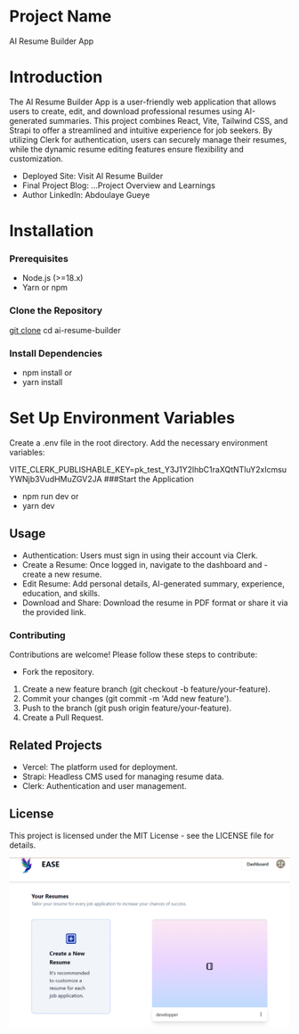 # Project Name

AI Resume Builder App

# Introduction

The AI Resume Builder App is a user-friendly web application that allows users to create, edit, and download professional resumes using AI-generated summaries. This project combines React, Vite, Tailwind CSS, and Strapi to offer a streamlined and intuitive experience for job seekers. By utilizing Clerk for authentication, users can securely manage their resumes, while the dynamic resume editing features ensure flexibility and customization.

- Deployed Site: Visit AI Resume Builder
- Final Project Blog: ...Project Overview and Learnings
- Author LinkedIn: Abdoulaye Gueye

# Installation

### Prerequisites

- Node.js (>=18.x)
- Yarn or npm

### Clone the Repository

[git clone](https://github.com/yourusername/ai-resume-builder.git)
cd ai-resume-builder

### Install Dependencies

- npm install
  or
- yarn install

# Set Up Environment Variables

Create a .env file in the root directory.
Add the necessary environment variables:

VITE_CLERK_PUBLISHABLE_KEY=pk_test_Y3J1Y2lhbC1raXQtNTIuY2xlcmsuYWNjb3VudHMuZGV2JA
###Start the Application

- npm run dev
  or
- yarn dev

## Usage

- Authentication: Users must sign in using their account via Clerk.
- Create a Resume: Once logged in, navigate to the dashboard and -create a new resume.
- Edit Resume: Add personal details, AI-generated summary, experience, education, and skills.
- Download and Share: Download the resume in PDF format or share it via the provided link.

### Contributing

Contributions are welcome! Please follow these steps to contribute:

- Fork the repository.

1. Create a new feature branch (git checkout -b feature/your-feature).
2. Commit your changes (git commit -m 'Add new feature').
3. Push to the branch (git push origin feature/your-feature).
4. Create a Pull Request.

## Related Projects

- Vercel: The platform used for deployment.
- Strapi: Headless CMS used for managing resume data.
- Clerk: Authentication and user management.

## License

This project is licensed under the MIT License - see the LICENSE file for details.

![App Preview](./ai-cv-builder/public/images/app.png)
